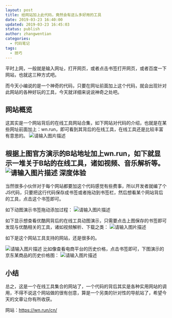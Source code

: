 ```yaml
---
layout: post
title: 给网站加上此代码，竟然会有这么多好用的工具
date: 2019-03-23 16:40:00
updated: 2019-03-23 16:45:03
status: publish
author: zhangwentian
categories: 
  - 代码笔记
tags: 
  - 技巧
---
```



平时上网，一般就是输入网址，打开网页，或者点击书签打开网页，或者百度一下网站，也就这三种方式吧。

而今天小编说的是一个神奇的代码，只要在网址前面加上这个代码，就会出现针对此网站的各种好玩的工具，今天就详细来说说神奇之处吧。

网站概览
----

这其实是一个网站背后的在线工具网站合集，如下网站对代码的介绍，也就是在某些网址前面加上：wn.run，即可看到其背后的在线工具，在线工具还是比较丰富有意思的。
![请输入图片描述][1]

根据上图官方演示的B站地址加上wn.run，如下就显示一堆关于B站的在线工具，诸如视频、音乐解析等。
![请输入图片描述][2]
深度体验
------

当然很多小伙伴对于每个网站都要加这个代码感觉有些费事，所以开发者就编了个JS代码，只要把这行代码保存成书签或者拖动到书签栏，然后想看某个网站背后的工具，点击这个书签即可。

如下动图演示书签拖动添加过程：
![请输入图片描述][3]


如下显示想查看优酷网背后的在线工具动图演示，只需要点击上图保存的书签即可发现与优酷相关的工具，诸如视频解析、下载之类：
![请输入图片描述][4]

如下是这个网站工具支持的网站，还是很多的。


![请输入图片描述][5]
比如像查看电商平台的历史价格，点击书签即可，下图演示的京东某商品的历史价格图：
![请输入图片描述][6]

小结
--

总之，这是一个在线工具集合的网站了，一个代码的背后其实是各种实用网站的调用，不得不说这个网站做的很有创意，算是一个另类的针对性的导航站了，希望今天的文章让你有所收获。

网站：https://wn.run/cn/


  [1]: https://xtboke.cn/usr/uploads/sina/5cd2cc6dd6ff3.jpg
  [2]: https://xtboke.cn/usr/uploads/sina/5cd2cc6e44c49.jpg
  [3]: https://i.loli.net/2019/03/23/5c95f1a9f2b76.png
  [4]: https://i.loli.net/2019/03/23/5c95f1d04e821.png
  [5]: https://i.loli.net/2019/03/23/5c95f1e684234.png
  [6]: https://i.loli.net/2019/03/23/5c95f1fd7a750.png